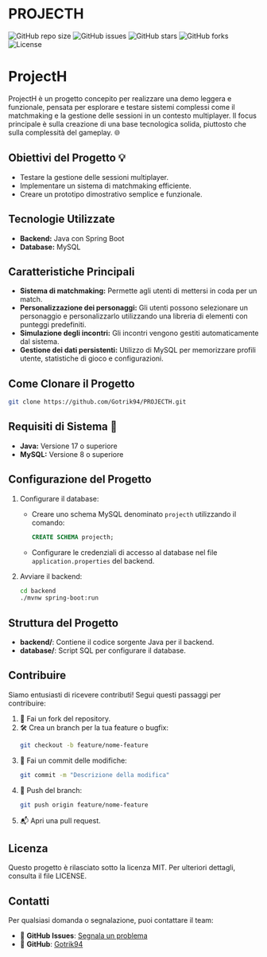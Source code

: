 # PROJECTH

![GitHub repo size](https://img.shields.io/github/repo-size/Gotrik94/PROJECTH?style=flat-square)
![GitHub issues](https://img.shields.io/github/issues/Gotrik94/PROJECTH?style=flat-square)
![GitHub stars](https://img.shields.io/github/stars/Gotrik94/PROJECTH?style=flat-square)
![GitHub forks](https://img.shields.io/github/forks/Gotrik94/PROJECTH?style=flat-square)
![License](https://img.shields.io/github/license/Gotrik94/PROJECTH?style=flat-square)

# ProjectH

ProjectH è un progetto concepito per realizzare una demo leggera e funzionale, pensata per esplorare e testare sistemi complessi come il matchmaking e la gestione delle sessioni in un contesto multiplayer. Il focus principale è sulla creazione di una base tecnologica solida, piuttosto che sulla complessità del gameplay. 🌐

## Obiettivi del Progetto 💡

- Testare la gestione delle sessioni multiplayer.
- Implementare un sistema di matchmaking efficiente.
- Creare un prototipo dimostrativo semplice e funzionale.

## Tecnologie Utilizzate

- **Backend:** Java con Spring Boot
- **Database:** MySQL

## Caratteristiche Principali

- **Sistema di matchmaking:** Permette agli utenti di mettersi in coda per un match.
- **Personalizzazione dei personaggi:** Gli utenti possono selezionare un personaggio e personalizzarlo utilizzando una libreria di elementi con punteggi predefiniti.
- **Simulazione degli incontri:** Gli incontri vengono gestiti automaticamente dal sistema.
- **Gestione dei dati persistenti:** Utilizzo di MySQL per memorizzare profili utente, statistiche di gioco e configurazioni.

## Come Clonare il Progetto

```bash
git clone https://github.com/Gotrik94/PROJECTH.git
```

## Requisiti di Sistema 🔢

- **Java:** Versione 17 o superiore
- **MySQL:** Versione 8 o superiore

## Configurazione del Progetto

1. Configurare il database:

   - Creare uno schema MySQL denominato `projecth` utilizzando il comando:
     ```sql
     CREATE SCHEMA projecth;
     ```
   - Configurare le credenziali di accesso al database nel file `application.properties` del backend.

2. Avviare il backend:

   ```bash
   cd backend
   ./mvnw spring-boot:run
   ```

## Struttura del Progetto

- **backend/**: Contiene il codice sorgente Java per il backend.
- **database/**: Script SQL per configurare il database.

## Contribuire

Siamo entusiasti di ricevere contributi! Segui questi passaggi per contribuire:

1. 🍴 Fai un fork del repository.
2. 🛠️ Crea un branch per la tua feature o bugfix:
    ```bash
    git checkout -b feature/nome-feature
    ```
3. 📝 Fai un commit delle modifiche:
    ```bash
    git commit -m "Descrizione della modifica"
    ```
4. 🔀 Push del branch:
    ```bash
    git push origin feature/nome-feature
    ```
5. 📬 Apri una pull request.

## Licenza

Questo progetto è rilasciato sotto la licenza MIT. Per ulteriori dettagli, consulta il file LICENSE.

## Contatti

Per qualsiasi domanda o segnalazione, puoi contattare il team:
- 🐙 **GitHub Issues**: [Segnala un problema](https://github.com/Gotrik94/PROJECTH/issues)
- 🐙 **GitHub**: [Gotrik94](https://github.com/Gotrik94)

